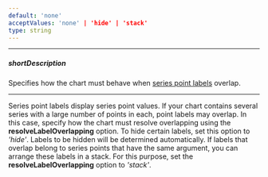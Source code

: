 ```yaml
---
default: 'none'
acceptValues: 'none' | 'hide' | 'stack'
type: string
---
```

---
##### shortDescription
Specifies how the chart must behave when [series point labels](/concepts/20%20Data%20Visualization/10%20Charts/10%20Chart%20Elements/030%20Series%20Point%20Labels.md '/Documentation/Guide/Data_Visualization/Charts/Chart_Elements/#Series_Point_Labels') overlap.

---
Series point labels display series point values. If your chart contains several series with a large number of points in each, point labels may overlap. In this case, specify how the chart must resolve overlapping using the **resolveLabelOverlapping** option. To hide certain labels, set this option to *'hide'*. Labels to be hidden will be determined automatically. If labels that overlap belong to series points that have the same argument, you can arrange these labels in a stack. For this purpose, set the **resolveLabelOverlapping** option to *'stack'*.